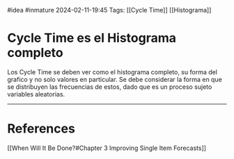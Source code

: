 #idea #inmature 
2024-02-11-19:45
Tags:  [[Cycle Time]] [[Histograma]] 

# Cycle Time es el Histograma completo

Los Cycle Time se deben ver como el histograma completo, su forma del grafico y no solo valores en particular. Se debe considerar la forma en que se distribuyen las frecuencias de estos, dado que es un proceso sujeto variables aleatorias.

---
# References

[[When Will It Be Done?#Chapter 3 Improving Single Item Forecasts]]

